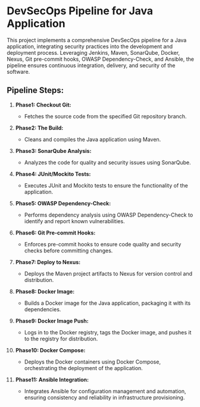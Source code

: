 # DevSecOps Pipeline for Java Application

This project implements a comprehensive DevSecOps pipeline for a Java application, integrating security practices into the development and deployment process. Leveraging Jenkins, Maven, SonarQube, Docker, Nexus, Git pre-commit hooks, OWASP Dependency-Check, and Ansible, the pipeline ensures continuous integration, delivery, and security of the software.


## Pipeline Steps:

1. **Phase1: Checkout Git:**
   - Fetches the source code from the specified Git repository branch.

2. **Phase2: The Build:**
   - Cleans and compiles the Java application using Maven.

3. **Phase3: SonarQube Analysis:**
   - Analyzes the code for quality and security issues using SonarQube.

4. **Phase4: JUnit/Mockito Tests:**
   - Executes JUnit and Mockito tests to ensure the functionality of the application.

5. **Phase5: OWASP Dependency-Check:**
   - Performs dependency analysis using OWASP Dependency-Check to identify and report known vulnerabilities.

6. **Phase6: Git Pre-commit Hooks:**
   - Enforces pre-commit hooks to ensure code quality and security checks before committing changes.

7. **Phase7: Deploy to Nexus:**
   - Deploys the Maven project artifacts to Nexus for version control and distribution.

8. **Phase8: Docker Image:**
   - Builds a Docker image for the Java application, packaging it with its dependencies.

9. **Phase9: Docker Image Push:**
   - Logs in to the Docker registry, tags the Docker image, and pushes it to the registry for distribution.

10. **Phase10: Docker Compose:**
    - Deploys the Docker containers using Docker Compose, orchestrating the deployment of the application.

11. **Phase11: Ansible Integration:**
    - Integrates Ansible for configuration management and automation, ensuring consistency and reliability in infrastructure provisioning.

